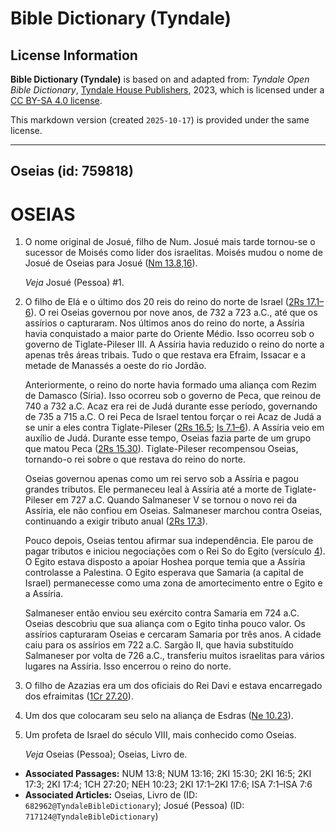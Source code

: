 # Bible Dictionary (Tyndale)

## License Information

**Bible Dictionary (Tyndale)** is based on and adapted from: _Tyndale Open Bible Dictionary_, [Tyndale House Publishers](https://tyndaleopenresources.com/), 2023, which is licensed under a [CC BY-SA 4.0 license](https://creativecommons.org/licenses/by-sa/4.0/legalcode.en).

This markdown version (created `2025-10-17`) is provided under the same license.



--------------------------------

## Oseias (id: 759818)

OSEIAS
======

1. O nome original de Josué, filho de Num. Josué mais tarde tornou\-se o sucessor de Moisés como líder dos israelitas. Moisés mudou o nome de Josué de Oseias para Josué ([Nm 13\.8,16](https://ref.ly/Num13:8,Num13:16)).

    *Veja* Josué (Pessoa) \#1.

2. O filho de Elá e o último dos 20 reis do reino do norte de Israel ([2Rs 17\.1–6](https://ref.ly/2Kgs17:1-2Kgs17:6)). O rei Oseias governou por nove anos, de 732 a 723 a.C., até que os assírios o capturaram. Nos últimos anos do reino do norte, a Assíria havia conquistado a maior parte do Oriente Médio. Isso ocorreu sob o governo de Tiglate\-Pileser III. A Assíria havia reduzido o reino do norte a apenas três áreas tribais. Tudo o que restava era Efraim, Issacar e a metade de Manassés a oeste do rio Jordão.

    Anteriormente, o reino do norte havia formado uma aliança com Rezim de Damasco (Síria). Isso ocorreu sob o governo de Peca, que reinou de 740 a 732 a.C. Acaz era rei de Judá durante esse período, governando de 735 a 715 a.C. O rei Peca de Israel tentou forçar o rei Acaz de Judá a se unir a eles contra Tiglate\-Pileser ([2Rs 16\.5](https://ref.ly/2Kgs16:5); [Is 7\.1–6](https://ref.ly/Isa7:1-Isa7:6)). A Assíria veio em auxílio de Judá. Durante esse tempo, Oseias fazia parte de um grupo que matou Peca ([2Rs 15\.30](https://ref.ly/2Kgs15:30)). Tiglate\-Pileser recompensou Oseias, tornando\-o rei sobre o que restava do reino do norte.

    Oseias governou apenas como um rei servo sob a Assíria e pagou grandes tributos. Ele permaneceu leal à Assíria até a morte de Tiglate\-Pileser em 727 a.C. Quando Salmaneser V se tornou o novo rei da Assíria, ele não confiou em Oseias. Salmaneser marchou contra Oseias, continuando a exigir tributo anual ([2Rs 17\.3](https://ref.ly/2Kgs17:3)).

    Pouco depois, Oseias tentou afirmar sua independência. Ele parou de pagar tributos e iniciou negociações com o Rei So do Egito (versículo [4](https://ref.ly/2Kgs17:4)). O Egito estava disposto a apoiar Hoshea porque temia que a Assíria controlasse a Palestina. O Egito esperava que Samaria (a capital de Israel) permanecesse como uma zona de amortecimento entre o Egito e a Assíria.

    Salmaneser então enviou seu exército contra Samaria em 724 a.C. Oseias descobriu que sua aliança com o Egito tinha pouco valor. Os assírios capturaram Oseias e cercaram Samaria por três anos. A cidade caiu para os assírios em 722 a.C. Sargão II, que havia substituído Salmaneser por volta de 726 a.C., transferiu muitos israelitas para vários lugares na Assíria. Isso encerrou o reino do norte.

3. O filho de Azazias era um dos oficiais do Rei Davi e estava encarregado dos efraimitas ([1Cr 27\.20](https://ref.ly/1Chr27:20)).
4. Um dos que colocaram seu selo na aliança de Esdras ([Ne 10\.23](https://ref.ly/Neh10:23)).
5. Um profeta de Israel do século VIII, mais conhecido como Oseias.

    *Veja* Oseias (Pessoa); Oseias, Livro de.

* **Associated Passages:** NUM 13:8; NUM 13:16; 2KI 15:30; 2KI 16:5; 2KI 17:3; 2KI 17:4; 1CH 27:20; NEH 10:23; 2KI 17:1–2KI 17:6; ISA 7:1–ISA 7:6
* **Associated Articles:** Oseias, Livro de (ID: `682962@TyndaleBibleDictionary`); Josué (Pessoa) (ID: `717124@TyndaleBibleDictionary`)

